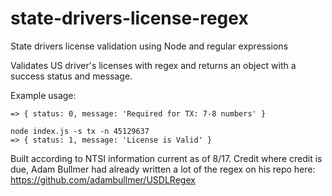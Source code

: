# state-drivers-license-regex
State drivers license validation using Node and regular expressions

Validates US driver's licenses with regex and returns an object with a success status and message.

Example usage:
```node index.js -s tx -n 1
=> { status: 0, message: 'Required for TX: 7-8 numbers' }

node index.js -s tx -n 45129637
=> { status: 1, message: 'License is Valid' }
```

Built according to NTSI information current as of 8/17. Credit where credit is due, Adam Bullmer had already written a lot of the regex on his repo here: https://github.com/adambullmer/USDLRegex

